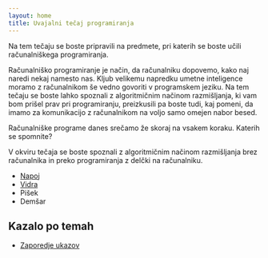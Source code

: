 ```yaml
---
layout: home
title: Uvajalni tečaj programiranja
---
```


Na tem tečaju se boste pripravili na predmete, pri katerih se boste učili računalniškega programiranja. 

Računalniško programiranje je način, da računalniku dopovemo, kako naj naredi nekaj namesto nas. 
Kljub velikemu napredku umetne inteligence moramo z računalnikom še vedno govoriti v programskem jeziku.
Na tem tečaju se boste lahko spoznali z algoritmičnim načinom razmišljanja, ki vam bom prišel prav pri programiranju,
preizkusili pa boste tudi, kaj pomeni, da imamo za komunikacijo z računalnikom na voljo samo omejen nabor besed.

Računalniške programe danes srečamo že skoraj na vsakem koraku. Katerih se spomnite?

V okviru tečaja se boste spoznali z algoritmičnim načinom razmišljanja brez računalnika in preko
programiranja z delčki na računalniku.

* [Napoj](https://napoj.si/)
* [Vidra](http://vidra.si/index.html)
* Pišek
* Demšar

## Kazalo po temah

* [Zaporedje ukazov](zaporedje-ukazov.html)

